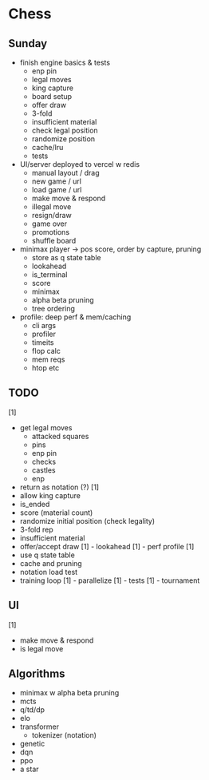 # Chess

## Sunday

- finish engine basics & tests
  - enp pin
  - legal moves
  - king capture
  - board setup
  - offer draw
  - 3-fold
  - insufficient material
  - check legal position
  - randomize position
  - cache/lru
  - tests
- UI/server deployed to vercel w redis
  - manual layout / drag
  - new game / url
  - load game / url
  - make move & respond
  - illegal move
  - resign/draw
  - game over
  - promotions
  + shuffle board
- minimax player -> pos score, order by capture, pruning
  - store as q state table
  - lookahead
  - is_terminal
  - score
  - minimax
  - alpha beta pruning
  - tree ordering
- profile: deep perf & mem/caching
  - cli args
  - profiler
  - timeits
  - flop calc
  - mem reqs
  - htop etc


## TODO
[1]
  - get legal moves
    - attacked squares
    - pins
    - enp pin
    - checks
    - castles
    - enp
  - return as notation (?)
[1]
  - allow king capture
  - is_ended
  - score (material count)
  - randomize initial position (check legality)
  - 3-fold rep
  - insufficient material
  - offer/accept draw
[1] - lookahead
[1] - perf profile
[1]
  - use q state table
  - cache and pruning
  - notation load test
  - training loop
[1] - parallelize
[1] - tests
[1] - tournament

## UI
[1]
  - make move & respond
  - is legal move


## Algorithms
- minimax w alpha beta pruning
- mcts
- q/td/dp
- elo
- transformer
  - tokenizer (notation)
- genetic
- dqn
- ppo
- a star

